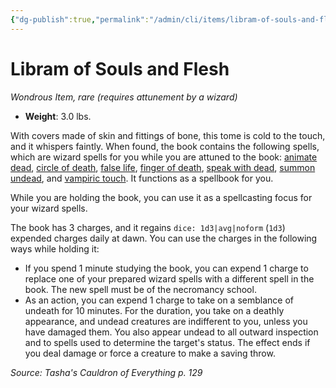 ```yaml
---
{"dg-publish":true,"permalink":"/admin/cli/items/libram-of-souls-and-flesh-tce/","tags":["compendium/src/5e/tce","item/attunement/required","item/rarity/rare","item/wondrous"],"updated":"2025-01-11T15:32:17.948+00:00"}
---
```


# Libram of Souls and Flesh
*Wondrous Item, rare (requires attunement by a wizard)*  

- **Weight**: 3.0 lbs.

With covers made of skin and fittings of bone, this tome is cold to the touch, and it whispers faintly. When found, the book contains the following spells, which are wizard spells for you while you are attuned to the book: [animate dead](/Admin/CLI/spells/animate-dead.md), [circle of death](/Admin/CLI/spells/circle-of-death.md), [false life](/Admin/CLI/spells/false-life.md), [finger of death](/Admin/CLI/spells/finger-of-death.md), [speak with dead](/Admin/CLI/spells/speak-with-dead.md), [summon undead](/Admin/CLI/spells/summon-undead-tce.md), and [vampiric touch](/Admin/CLI/spells/vampiric-touch.md). It functions as a spellbook for you.

While you are holding the book, you can use it as a spellcasting focus for your wizard spells.

The book has 3 charges, and it regains `dice: 1d3|avg|noform` (`1d3`) expended charges daily at dawn. You can use the charges in the following ways while holding it:

- If you spend 1 minute studying the book, you can expend 1 charge to replace one of your prepared wizard spells with a different spell in the book. The new spell must be of the necromancy school.  
- As an action, you can expend 1 charge to take on a semblance of undeath for 10 minutes. For the duration, you take on a deathly appearance, and undead creatures are indifferent to you, unless you have damaged them. You also appear undead to all outward inspection and to spells used to determine the target's status. The effect ends if you deal damage or force a creature to make a saving throw.  

*Source: Tasha's Cauldron of Everything p. 129*